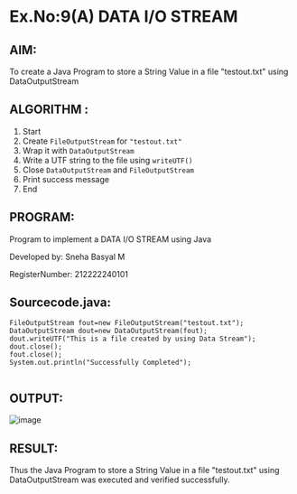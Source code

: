# Ex.No:9(A)          DATA I/O STREAM
## AIM:
To create a Java Program to store a String Value in a file "testout.txt" using DataOutputStream

## ALGORITHM :
1. Start
2. Create `FileOutputStream` for `"testout.txt"`
3. Wrap it with `DataOutputStream`
4. Write a UTF string to the file using `writeUTF()`
5. Close `DataOutputStream` and `FileOutputStream`
6. Print success message
7. End

## PROGRAM:

Program to implement a DATA I/O STREAM using Java

Developed by: Sneha Basyal M

RegisterNumber: 212222240101 


## Sourcecode.java:
```
FileOutputStream fout=new FileOutputStream("testout.txt");    
DataOutputStream dout=new DataOutputStream(fout);
dout.writeUTF("This is a file created by using Data Stream"); 
dout.close();    
fout.close();
System.out.println("Successfully Completed");  
                       
```

## OUTPUT:
![image](https://github.com/user-attachments/assets/864df834-75ff-40bf-be03-b847b8b97e0f)



## RESULT:
Thus the Java Program to store a String Value in a file "testout.txt" using DataOutputStream was executed and verified successfully.

